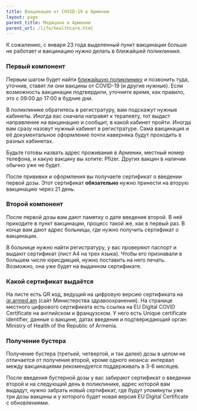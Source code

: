 ```yaml
---
title: Вакцинация от COVID-19 в Армении
layout: page
parent_title: Медицина в Армении
parent_url: /life/healthcare.html
---
```


К сожалению, с января 23 года выделенный пункт вакцинации больше не работает и вакцинацию нужно делать в ближайшей поликлинике.

### Первый компонент

Первым шагом будет найти [ближайшую поликлинику](https://covid.ncdc.am/en/where-to-get-vaccinated) и позвонить туда, уточнив, ставят ли они вакцины от COVID-19 (и другие нужные). Если возможность вакцинации подтвердили, уточните время, как правило, это с 09:00 до 17:00 в будние дни.

В поликлинике обратитесь в регистратуру, вам подскажут нужные кабинеты. Иногда вас сначала направят к терапевту, тот выдаст направление на вакцинацию и сообщит, в какой кабинет пройти. Иногда вам сразу назовут нужный кабинет в регистратуре. Сама вакцинация и её документальное оформление почти наверняка будут проходить в разных кабинетах.

Будьте готовы назвать адрес проживания в Армении, местный номер телефона, и какую вакцину вы хотите: Pfizer. Других вакцин в наличии обычно уже не будет.

После прививки и оформления вы получаете сертификат о введении первой дозы. Этот сертификат **обязательно** нужно принести на вторую вакцинацию через 21 день.

### Второй компонент

После первой дозы вам дают памятку о дате введения второй. В неё приходите в пункт вакцинации, процесс такой же, как в первый раз.
В конце вам дают адрес больницы, где нужно получить сертификат о вакцинации.

В больнице нужно найти регистратуру, у вас проверяют паспорт и выдают сертификат (лист A4 на трех языка).
Чтобы его признавали в большем числе юрисдикций, нужно поставить на него печать. Возможно, она уже будет на выданном сертификате.

### Какой сертификат выдаётся

На листе есть QR код, ведущий на цифровую версию сертификата на [qr.armed.am](http://qr.armed.am/) (сайт Министерства здравоохранения). На странице местного цифрового сертификата есть ссылка на EU Digital COVID Certificate на английском и французском. У него есть Unique certificate identifier, данные о вакцине, датах введения и подтверждающий орган: Ministry of Health of the Republic of Armenia.

### Получение бустера

Получение бустера (третьей, четвертой, и так далее) дозы в целом не отличается от получения второй, кроме одного нюанса: интервал между вакцинациями рекомендуется поддерживать в 3-6 месяцев.

После введения бустерной дозы у вас забирают сертификат о введении второй и на следующий день в поликлинике, адрес которой вам выдадут, нужно забрать новый сертификат, где будут упомянуты уже три дозы вакцины и у которого будет новая версия EU Digital Certificate с обновлениями.
